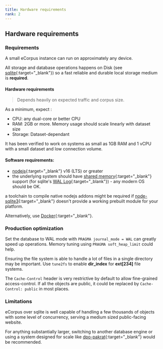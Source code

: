 ```yaml
---
title: Hardware requirements
rank: 2
---
```


## Hardware requirements

### Requirements

A small eCorpus instance can run on approximately any device.

All storage and database operations happens on Disk (see [sqlite](https://www.sqlite.org/about.html){:target="_blank"}) so a fast reliable and durable local storage medium is **required**.

#### Hardware requirements

 > Depends heavily on expected traffic and corpus size.

As a minimum, expect : 

 - CPU: any dual-core or better CPU
 - RAM: 2GB or more. Memory usage should scale linearly with dataset size
 - Storage: Dataset-dependant

It has been verified to work on systems as small as 1GB RAM and 1 vCPU with a small dataset and low connection volume.

#### Software requirements:

 - [nodejs](https://nodejs.org/){:target="_blank"} v16 (LTS) or greater
 - the underlying system should have [shared memory](https://en.wikipedia.org/wiki/Shared_memory){:target="_blank"} support (for sqlite's [WAL Log](https://sqlite.org/wal.html){:target="_blank"}) - any modern OS should be OK.

a toolchain to compile native nodejs addons might be required if [node-sqlite3](https://github.com/TryGhost/node-sqlite3/releases){:target="_blank"} doesn't provide a working prebuilt module for your platform.

Alternatively, use [Docker](https://www.docker.com/){:target="_blank"}.

### Production optimization

Set the database to WAL mode with `PRAGMA journal_mode = WAL` can greatly speed up operations. Memory tuning using `PRAGMA soft_heap_limit` could help.

Ensuring the file system is able to handle a lot of files in a single directory may be important. Use `tune2fs` to enable **dir_index** for **ext[234]** file systems.

The `Cache-Control` header is very restrictive by default to allow fine-grained access-control. If all the objects are public, it could be replaced by `Cache-Control: public` in most places.

### Limitations

eCorpus over sqlite is well capable of handling a few thousands of objects with some level of concurrency, serving a medium sized public-facing website.

For anything substantially larger, switching to another database engine or using a system designed for scale like [dpo-pakrat](https://github.com/Smithsonian/dpo-packrat){:target="_blank"} would be recommended.
